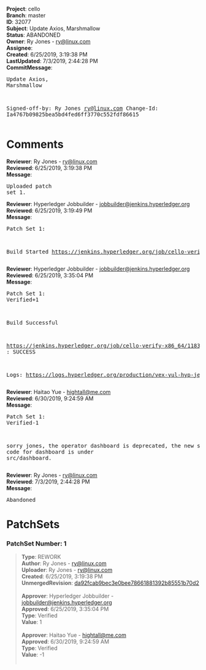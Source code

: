 <strong>Project</strong>: cello<br><strong>Branch</strong>: master<br><strong>ID</strong>: 32077<br><strong>Subject</strong>: Update Axios, Marshmallow<br><strong>Status</strong>: ABANDONED<br><strong>Owner</strong>: Ry Jones - ry@linux.com<br><strong>Assignee</strong>:<br><strong>Created</strong>: 6/25/2019, 3:19:38 PM<br><strong>LastUpdated</strong>: 7/3/2019, 2:44:28 PM<br><strong>CommitMessage</strong>:<br><pre>Update Axios, Marshmallow

Signed-off-by: Ry Jones <ry@linux.com>
Change-Id: Ia4767b09825bea5bd4fed6ff3770c552fdf86615
</pre><h1>Comments</h1><strong>Reviewer</strong>: Ry Jones - ry@linux.com<br><strong>Reviewed</strong>: 6/25/2019, 3:19:38 PM<br><strong>Message</strong>: <pre>Uploaded patch set 1.</pre><strong>Reviewer</strong>: Hyperledger Jobbuilder - jobbuilder@jenkins.hyperledger.org<br><strong>Reviewed</strong>: 6/25/2019, 3:19:49 PM<br><strong>Message</strong>: <pre>Patch Set 1:

Build Started https://jenkins.hyperledger.org/job/cello-verify-x86_64/1183/</pre><strong>Reviewer</strong>: Hyperledger Jobbuilder - jobbuilder@jenkins.hyperledger.org<br><strong>Reviewed</strong>: 6/25/2019, 3:35:04 PM<br><strong>Message</strong>: <pre>Patch Set 1: Verified+1

Build Successful 

https://jenkins.hyperledger.org/job/cello-verify-x86_64/1183/ : SUCCESS

Logs: https://logs.hyperledger.org/production/vex-yul-hyp-jenkins-3/cello-verify-x86_64/1183</pre><strong>Reviewer</strong>: Haitao Yue - hightall@me.com<br><strong>Reviewed</strong>: 6/30/2019, 9:24:59 AM<br><strong>Message</strong>: <pre>Patch Set 1: Verified-1

sorry jones, the operator dashboard is deprecated, the new source code for dashboard is under src/dashboard.</pre><strong>Reviewer</strong>: Ry Jones - ry@linux.com<br><strong>Reviewed</strong>: 7/3/2019, 2:44:28 PM<br><strong>Message</strong>: <pre>Abandoned</pre><h1>PatchSets</h1><h3>PatchSet Number: 1</h3><blockquote><strong>Type</strong>: REWORK<br><strong>Author</strong>: Ry Jones - ry@linux.com<br><strong>Uploader</strong>: Ry Jones - ry@linux.com<br><strong>Created</strong>: 6/25/2019, 3:19:38 PM<br><strong>UnmergedRevision</strong>: [da92fcab9bec3e0bee78661881392b85551b70d2](https://github.com/hyperledger-gerrit-archive/cello/commit/da92fcab9bec3e0bee78661881392b85551b70d2)<br><br><strong>Approver</strong>: Hyperledger Jobbuilder - jobbuilder@jenkins.hyperledger.org<br><strong>Approved</strong>: 6/25/2019, 3:35:04 PM<br><strong>Type</strong>: Verified<br><strong>Value</strong>: 1<br><br><strong>Approver</strong>: Haitao Yue - hightall@me.com<br><strong>Approved</strong>: 6/30/2019, 9:24:59 AM<br><strong>Type</strong>: Verified<br><strong>Value</strong>: -1<br><br></blockquote>